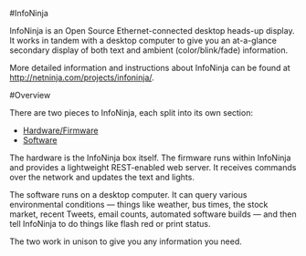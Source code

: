 #InfoNinja

InfoNinja is an Open Source Ethernet-connected desktop heads-up display. It works in tandem with a desktop computer to give you an at-a-glance secondary display of both text and ambient (color/blink/fade) information.

More detailed information and instructions about InfoNinja can be found at <http://netninja.com/projects/infoninja/>.

#Overview

There are two pieces to InfoNinja, each split into its own section:

 - [Hardware/Firmware](http://netninja.com/projects/infoninja/hardware/)
 - [Software](http://netninja.com/projects/infoninja/software/)

The hardware is the InfoNinja box itself.  The firmware runs within InfoNinja and provides a lightweight REST-enabled web server.  It receives commands over the network and updates the text and lights.

The software runs on a desktop computer.  It can query various environmental conditions — things like weather, bus times, the stock market, recent Tweets, email counts, automated software builds — and then tell InfoNinja to do things like flash red or print status.

The two work in unison to give you any information you need.
